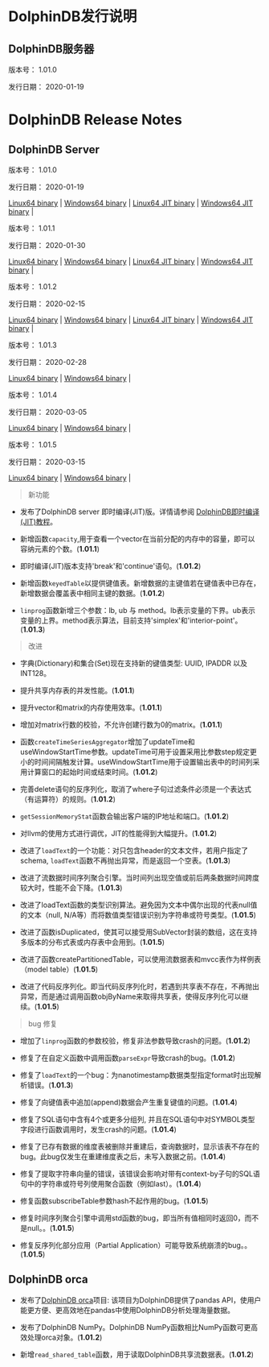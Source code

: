 # DolphinDB发行说明

## DolphinDB服务器

版本号： 1.01.0

发行日期： 2020-01-19


# DolphinDB Release Notes

## DolphinDB Server

版本号： 1.01.0

发行日期： 2020-01-19


[Linux64 binary](http://www.dolphindb.com/downloads/DolphinDB_Linux64_V1.01.0.zip) | 
[Windows64 binary](http://www.dolphindb.com/downloads/DolphinDB_Win64_V1.01.0.zip) | 
[Linux64 JIT binary](http://www.dolphindb.com/downloads/DolphinDB_Linux64_V1.01.0_JIT.zip) | 
[Windows64 JIT binary](http://www.dolphindb.com/downloads/DolphinDB_Win64_V1.01.0_JIT.zip) | 


版本号： 1.01.1

发行日期： 2020-01-30


[Linux64 binary](http://www.dolphindb.com/downloads/DolphinDB_Linux64_V1.01.1.zip) | 
[Windows64 binary](http://www.dolphindb.com/downloads/DolphinDB_Win64_V1.01.1.zip) | 
[Linux64 JIT binary](http://www.dolphindb.com/downloads/DolphinDB_Linux64_V1.01.1_JIT.zip) | 
[Windows64 JIT binary](http://www.dolphindb.com/downloads/DolphinDB_Win64_V1.01.1_JIT.zip) | 


版本号： 1.01.2

发行日期： 2020-02-15


[Linux64 binary](http://www.dolphindb.com/downloads/DolphinDB_Linux64_V1.01.2.zip) | 
[Windows64 binary](http://www.dolphindb.com/downloads/DolphinDB_Win64_V1.01.2.zip) | 
[Linux64 JIT binary](http://www.dolphindb.com/downloads/DolphinDB_Linux64_V1.01.2_JIT.zip) | 
[Windows64 JIT binary](http://www.dolphindb.com/downloads/DolphinDB_Win64_V1.01.2_JIT.zip) | 

版本号： 1.01.3

发行日期： 2020-02-28

[Linux64 binary](http://www.dolphindb.com/downloads/DolphinDB_Linux64_V1.01.3.zip) | 
[Windows64 binary](http://www.dolphindb.com/downloads/DolphinDB_Win64_V1.01.3.zip) | 

版本号： 1.01.4

发行日期： 2020-03-05

[Linux64 binary](http://www.dolphindb.com/downloads/DolphinDB_Linux64_V1.01.4.zip) | 
[Windows64 binary](http://www.dolphindb.com/downloads/DolphinDB_Win64_V1.01.4.zip) | 

版本号： 1.01.5

发行日期： 2020-03-15

[Linux64 binary](http://www.dolphindb.com/downloads/DolphinDB_Linux64_V1.01.5.zip) | 
[Windows64 binary](http://www.dolphindb.com/downloads/DolphinDB_Win64_V1.01.5.zip) | 


> 新功能

* 发布了DolphinDB server 即时编译(JIT)版。详情请参阅 [DolphinDB即时编译(JIT)教程](https://github.com/dolphindb/Tutorials_CN/blob/master/jit.md)。

* 新增函数`capacity`,用于查看一个vector在当前分配的内存中的容量，即可以容纳元素的个数。(**1.01.1**)

* 即时编译(JIT)版本支持'break'和'continue'语句。(**1.01.2**) 

* 新增函数`keyedTable`以提供键值表。新增数据的主键值若在键值表中已存在，新增数据会覆盖表中相同主键的数据。(**1.01.2**)
 
* `linprog`函数新增三个参数：lb, ub 与 method。lb表示变量的下界。ub表示变量的上界。method表示算法，目前支持'simplex'和'interior-point'。(**1.01.3**)


> 改进

* 字典(Dictionary)和集合(Set)现在支持新的键值类型: UUID, IPADDR 以及 INT128。

* 提升共享内存表的并发性能。(**1.01.1**)

* 提升vector和matrix的内存使用效率。(**1.01.1**)

* 增加对matrix行数的校验，不允许创建行数为0的matrix。(**1.01.1**)

* 函数`createTimeSeriesAggregator`增加了updateTime和useWindowStartTime参数。updateTime可用于设置采用比参数step规定更小的时间间隔触发计算。useWindowStartTime用于设置输出表中的时间列采用计算窗口的起始时间或结束时间。(**1.01.2**)

* 完善delete语句的反序列化，取消了where子句过滤条件必须是一个表达式（有运算符）的规则。(**1.01.2**)

* `getSessionMemoryStat`函数会输出客户端的IP地址和端口。(**1.01.2**)

* 对llvm的使用方式进行调优，JIT的性能得到大幅提升。(**1.01.2**)    

* 改进了`loadText`的一个功能：对只包含header的文本文件，若用户指定了schema, `loadText`函数不再抛出异常，而是返回一个空表。(**1.01.3**)

* 改进了流数据时间序列聚合引擎。当时间列出现空值或前后两条数据时间跨度较大时，性能不会下降。(**1.01.3**)

* 改进了loadText函数的类型识别算法。避免因为文本中偶尔出现的代表null值的文本（null, N/A等）而将数值类型错误识别为字符串或符号类型。(**1.01.5**)

* 改进了函数isDuplicated，使其可以接受用SubVector封装的数组，这在支持多版本的分布式表或内存表中会用到。(**1.01.5**)

* 改进了函数createPartitionedTable，可以使用流数据表和mvcc表作为样例表（model table）(**1.01.5**)

* 改进了代码反序列化。即当代码反序列化时，若遇到共享表不存在，不再抛出异常，而是通过调用函数objByName来取得共享表，使得反序列化可以继续。(**1.01.5**)


> bug 修复

* 增加了`linprog`函数的参数校验，修复非法参数导致crash的问题。(**1.01.2**)

* 修复了在自定义函数中调用函数`parseExpr`导致crash的bug。(**1.01.2**)

* 修复了`loadText`的一个bug：为nanotimestamp数据类型指定format时出现解析错误。(**1.01.3**) 

* 修复了向键值表中追加(append)数据会产生重复键值的问题。(**1.01.4**)
 
* 修复了SQL语句中含有4个或更多分组列, 并且在SQL语句中对SYMBOL类型字段进行函数调用时，发生crash的问题。(**1.01.4**)

* 修复了已存有数据的维度表被删除并重建后，查询数据时，显示该表不存在的bug。此bug仅发生在重建维度表之后，未写入数据之前。(**1.01.4**)

* 修复了提取字符串向量的错误，该错误会影响对带有context-by子句的SQL语句中的字符串或符号列使用聚合函数（例如last）。(**1.01.4**)
 
* 修复函数subscribeTable参数hash不起作用的bug。(**1.01.5**)

* 修复时间序列聚合引擎中调用std函数的bug，即当所有值相同时返回0，而不是null。。(**1.01.5**)

* 修复反序列化部分应用（Partial Application）可能导致系统崩溃的bug。。(**1.01.5**)

## DolphinDB orca

* 发布了[DolphinDB orca](https://github.com/dolphindb/Orca)项目: 该项目为DolphinDB提供了pandas API，使用户能更方便、更高效地在pandas中使用DolphinDB分析处理海量数据。

* 发布了DolphinDB NumPy。DolphinDB NumPy函数相比NumPy函数可更高效处理orca对象。(**1.01.2**)

* 新增`read_shared_table`函数，用于读取DolphinDB共享流数据表。(**1.01.2**)
 


